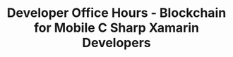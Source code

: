 ---
title: "Developer Office Hours - Blockchain for Mobile C Sharp Xamarin Developers"
description: "This session covers how to build Mobile apps for iOS, Android and UWP blockchain solutions in Xamarin and C#."
type: "course"
category: "Developer Office Hours,Algorand Integrations"
difficulty: "Advanced"
summary: "Build mobile apps for iOS, Android and UWP blockchain solutions"
file_path: ""
image: "https://assets-global.website-files.com/5e39e095596498a8b9624af1/5ffca6e3e0d8ad9231cc2af6_Portfolio-course---final.png"
link: "https://www.youtube.com/watch?v=do2EwdADnkM&list=PLpAdAjL5F75CnEULZXsJHhvKB_yPEuRR4&index=8&ab_channel=Algorand"
status: "open"
---